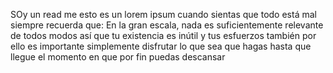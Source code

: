 SOy un read me
esto es un lorem ipsum
cuando sientas que todo está mal siempre recuerda que:
En la gran escala, nada es suficientemente relevante de todos modos
así que tu existencia es inútil y tus esfuerzos también
por ello es importante
simplemente
disfrutar lo que sea que hagas
hasta que llegue el momento en que por fin
puedas descansar